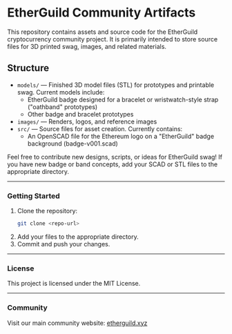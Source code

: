 # EtherGuild Community Artifacts

This repository contains assets and source code for the EtherGuild cryptocurrency community project. It is primarily intended to store source files for 3D printed swag, images, and related materials.

## Structure
- `models/` — Finished 3D model files (STL) for prototypes and printable swag. Current models include:
  - EtherGuild badge designed for a bracelet or wristwatch-style strap ("oathband" prototypes)
  - Other badge and bracelet prototypes
- `images/` — Renders, logos, and reference images
- `src/` — Source files for asset creation. Currently contains:
  - An OpenSCAD file for the Ethereum logo on a "EtherGuild" badge background (badge-v001.scad)

Feel free to contribute new designs, scripts, or ideas for EtherGuild swag! If you have new badge or band concepts, add your SCAD or STL files to the appropriate directory.

---

### Getting Started
1. Clone the repository:
   ```sh
   git clone <repo-url>
   ```
2. Add your files to the appropriate directory.
3. Commit and push your changes.

---

### License
This project is licensed under the MIT License.

---

### Community
Visit our main community website: [etherguild.xyz](https://etherguild.xyz)

